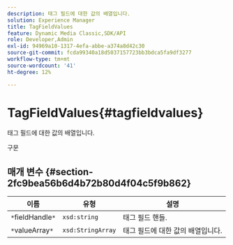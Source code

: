 ```yaml
---
description: 태그 필드에 대한 값의 배열입니다.
solution: Experience Manager
title: TagFieldValues
feature: Dynamic Media Classic,SDK/API
role: Developer,Admin
exl-id: 94969a10-1317-4efa-abbe-a374a8d42c30
source-git-commit: fcda99340a18d5037157723bb3bdca5fa9df3277
workflow-type: tm+mt
source-wordcount: '41'
ht-degree: 12%

---
```


# TagFieldValues{#tagfieldvalues}

태그 필드에 대한 값의 배열입니다.

구문

## 매개 변수 {#section-2fc9bea56b6d4b72b80d4f04c5f9b862}

| 이름 | 유형 | 설명 |
|---|---|---|
| `*`fieldHandle`*` | `xsd:string` | 태그 필드 핸들. |
| `*`valueArray`*` | `xsd:StringArray` | 태그 필드에 대한 값의 배열입니다. |

